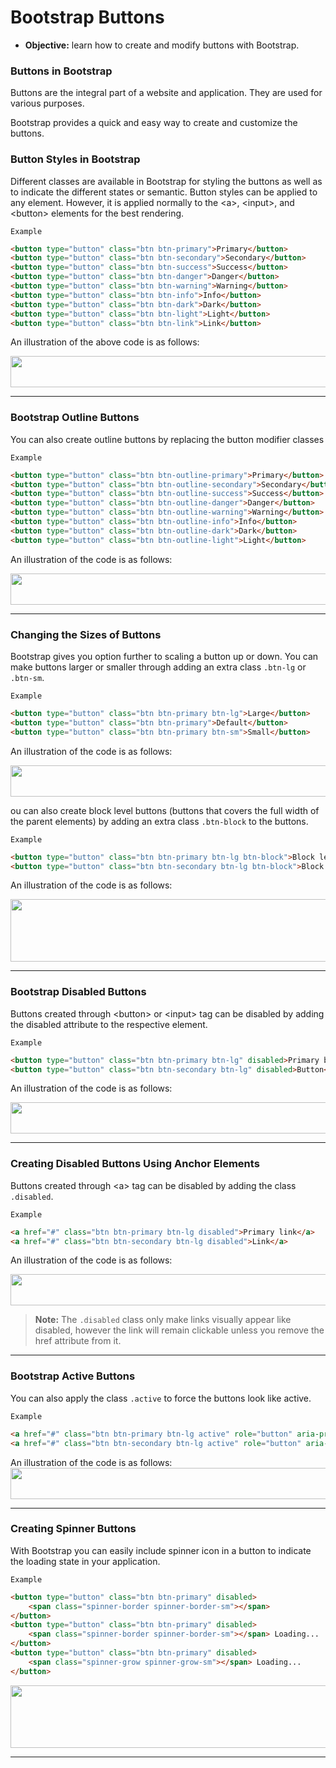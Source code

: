 # Bootstrap Buttons
- **Objective:** learn how to create and modify buttons with Bootstrap.

### Buttons in Bootstrap 
Buttons are the integral part of a website and application. They are used for various purposes.

Bootstrap provides a quick and easy way to create and customize the buttons.

### Button Styles in Bootstrap
Different classes are available in Bootstrap for styling the buttons as well as to indicate the different states or semantic. Button styles can be applied to any element. However, it is applied normally to the \<a>, \<input>, and \<button> elements for the best rendering.

`Example`
```html
<button type="button" class="btn btn-primary">Primary</button>
<button type="button" class="btn btn-secondary">Secondary</button>
<button type="button" class="btn btn-success">Success</button>
<button type="button" class="btn btn-danger">Danger</button>
<button type="button" class="btn btn-warning">Warning</button>
<button type="button" class="btn btn-info">Info</button>    
<button type="button" class="btn btn-dark">Dark</button>
<button type="button" class="btn btn-light">Light</button>
<button type="button" class="btn btn-link">Link</button>
```

An illustration of the above code is as follows:

<a href="url"><img src="https://www.tutorialrepublic.com/lib/images/bootstrap-4/bootstrap-buttons.png" height="50" width="800"></a>

---
### Bootstrap Outline Buttons
You can also create outline buttons by replacing the button modifier classes

`Example`
```html
<button type="button" class="btn btn-outline-primary">Primary</button>
<button type="button" class="btn btn-outline-secondary">Secondary</button>
<button type="button" class="btn btn-outline-success">Success</button>
<button type="button" class="btn btn-outline-danger">Danger</button>
<button type="button" class="btn btn-outline-warning">Warning</button>
<button type="button" class="btn btn-outline-info">Info</button>
<button type="button" class="btn btn-outline-dark">Dark</button>
<button type="button" class="btn btn-outline-light">Light</button>
```
An illustration of the code is as follows:

<a href="url"><img src="https://www.tutorialrepublic.com/lib/images/bootstrap-4/bootstrap-outline-buttons.png" height="50" width="800"></a>

---
### Changing the Sizes of Buttons
Bootstrap gives you option further to scaling a button up or down. You can make buttons larger or smaller through adding an extra class `.btn-lg` or `.btn-sm`.

`Example`
```html
<button type="button" class="btn btn-primary btn-lg">Large</button>
<button type="button" class="btn btn-primary">Default</button>
<button type="button" class="btn btn-primary btn-sm">Small</button>
```
An illustration of the code is as follows:

<a href="url"><img src="https://www.tutorialrepublic.com/lib/images/bootstrap-4/bootstrap-button-sizes.png" height="50" width="800"></a>

ou can also create block level buttons (buttons that covers the full width of the parent elements) by adding an extra class `.btn-block` to the buttons.

`Example`
```html
<button type="button" class="btn btn-primary btn-lg btn-block">Block level button</button>
<button type="button" class="btn btn-secondary btn-lg btn-block">Block level button</button>
```
An illustration of the code is as follows:

<a href="url"><img src="https://www.tutorialrepublic.com/lib/images/bootstrap-4/bootstrap-block-level-buttons.png" height="100" width="800"></a>

---
### Bootstrap Disabled Buttons
Buttons created through \<button> or \<input> tag can be disabled by adding the disabled attribute to the respective element.

`Example`
```html
<button type="button" class="btn btn-primary btn-lg" disabled>Primary button</button>
<button type="button" class="btn btn-secondary btn-lg" disabled>Button</button>
```
An illustration of the code is as follows:

<a href="url"><img src="https://www.tutorialrepublic.com/lib/images/bootstrap-4/bootstrap-disabled-buttons.png" height="50" width="800"></a>

---
### Creating Disabled Buttons Using Anchor Elements
Buttons created through \<a> tag can be disabled by adding the class `.disabled`.

`Example`
```html
<a href="#" class="btn btn-primary btn-lg disabled">Primary link</a>
<a href="#" class="btn btn-secondary btn-lg disabled">Link</a>
```
An illustration of the code is as follows:

<a href="url"><img src="https://www.tutorialrepublic.com/lib/images/bootstrap-4/bootstrap-disabled-anchor-buttons.png" height="50" width="800"> </a>

>**Note:** The `.disabled` class only make links visually appear like disabled, however the link will remain clickable unless you remove the href attribute from it.

---
### Bootstrap Active Buttons
You can also apply the class `.active` to force the buttons look like active.

`Example`
```html
<a href="#" class="btn btn-primary btn-lg active" role="button" aria-pressed="true">Primary link</a>
<a href="#" class="btn btn-secondary btn-lg active" role="button" aria-pressed="true">Link</a>
```
An illustration of the code is as follows:
<a href="url"><img src="https://www.tutorialrepublic.com/lib/images/bootstrap-4/bootstrap-active-buttons.png" height="50" width="800"></a>

---
### Creating Spinner Buttons
With Bootstrap you can easily include spinner icon in a button to indicate the loading state in your application.

`Example`
```html
<button type="button" class="btn btn-primary" disabled>
    <span class="spinner-border spinner-border-sm"></span>
</button>
<button type="button" class="btn btn-primary" disabled>
    <span class="spinner-border spinner-border-sm"></span> Loading...
</button>
<button type="button" class="btn btn-primary" disabled>
    <span class="spinner-grow spinner-grow-sm"></span> Loading...
</button>
```
<a href="url"><img src="https://www.tutorialsplane.com/wp-content/uploads/2017/03/Screenshot-from-2017-03-02-142647.png" height="100" width="800"></a>

---